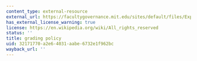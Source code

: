 ```yaml
---
content_type: external-resource
external_url: https://facultygovernance.mit.edu/sites/default/files/ExpandedGradingPolicySpring2021.pdf
has_external_license_warning: true
license: https://en.wikipedia.org/wiki/All_rights_reserved
status: ''
title: grading policy
uid: 32171770-a2e6-4031-aabe-6732e1f962bc
wayback_url: ''
---
```


